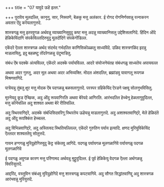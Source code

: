 +++
title = "07 यावुदे ऊहॆ इल्ल."

+++
पुरावॆय मूलदल्लि, कानूनु, सार, निरूपणॆ, बॆळकु मत्तु अलंकार. ई रोगद रोगनिर्णयवन्नु रत्नाकरन अवतार ऎंदु करॆयलागुत्तदॆ.

शास्त्रगळु मत्तु इतरवुगळ अर्थवन्नु व्याख्यानिसुवुदु कष्ट मत्तु अदन्नु व्याख्यानिसलु उद्देशिसलागिदॆ. हिंदिन ऒंदे हेळिकॆयिंदागि संपर्कविल्लदिरुवुदु मूलदॊंदिगॆ संपर्कगॊंडिल्ल.

एकॆंदरॆ ऎल्ला शास्त्रगळ अर्थद संदर्भद गर्भदल्लि काणिसिकॊळ्ळलु साध्यविदॆ. उळिद शास्त्रगळिंद इदन्नु माडलायितु, इदु बहळष्टु तॊंदरॆगळन्नु उंटुमाडितु.

संबंध ऎंब पदक्कॆ अंत्यविल्ल, एकॆंदरॆ अदक्कॆ पर्यायविल्ल. आदरॆ संयोजनॆयंतह संबंधगळु साध्यतॆय अपायवल्ल

अथवा अदर गुरुतु, अदर मूल अथवा अदर अभिव्यक्ति. मॊदल अंशदल्लि, ब्रह्मांडवु यावागलू रूपगळ मिश्रणवागिदॆ.

पात्रॆयन्नु तुंबलु क्षुर मत्तु मोदक ऎंब पदगळन्नु बळसलागुत्तदॆ. परस्पर ग्रहिकॆयिंद ऎरडने पक्षवू सोलनुभविसितु.

मूरनॆयदु कूड ऐच्छिक, अदु ऒंदु रूपवागिरलि अथवा बेरॆयदे आगिरलि. आरंभदल्लि हॆच्चेनू हेळलागुवुदिल्ल, मत्तु कॊनॆयल्लि अदु शाश्वत अथवा बेरॆ रीतियल्लि.

अदु स्थिरवागिद्दरॆ, अदक्कॆ संबंधिसिदवरिगू स्थिरतॆय ऊहॆयन्नु माडलागुत्तदॆ. अदु अशाश्वतवागिद्दरॆ, मेलॆ हेळिदंतॆ अदु ऒंदु रूपक्किंत हॆच्चल्ल.

अदु विभिन्नवागिद्दरॆ, अदु अस्तित्वद स्थितियल्लिल्ल, एकॆंदरॆ गुरुतिन पर्याय इत्यादि. क्षणद मुरियुविकॆयिंद ऎल्लदर शाश्वततॆयु सोलुत्तदॆ.

गायन हग्गगळु मुरिदुहोगिरुवुदु कॆट्ट संकेतवू आगिदॆ. पदगळु पर्यायगळ मूलगळागिवॆ पर्यायगळु पदगळ मूलगळागिवॆ

ई पदगळु अवुगळ कारण मत्तु परिणामद अर्थवन्नु मुट्टुवुदिल्ल. ई पूर्व हेळिकॆयु वेदगळ ऎल्ला अर्थगळन्नु विवरिसुत्तदॆ.

आद्दरिंद, वस्तुविन संबंधवु मुरिदुहोगिदॆ मत्तु शास्त्रगळु कपटवागिवॆ. अदु सौगत सिद्धांतवागिद्दु अदु शास्त्रगळ आरंभवन्नु मुरियुत्तदॆ.

